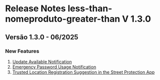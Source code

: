 # Release Notes less-than-nomeproduto-greater-than V 1.3.0

## **Versão 1.3.0 - 06/2025**


### **New Features**

1. [Update Available Notification](Update-Available-Notification.md)
2. [Emergency Password Usage Notification](Emergency-Password-Usage-Notification.md)
3. [Trusted Location Registration Suggestion in the Street Protection App](Trusted-Location-Registration-Suggestion-In-The-Street-Protection-App.md)
